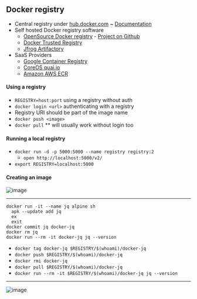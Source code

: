 ## Docker registry

 * Central registry under [hub.docker.com](hub.docker.com) ~ [Documentation](https://docs.docker.com/docker-hub/)
 * Self hosted Docker registry software
   * [OpenSource Docker registry](https://docs.docker.com/registry/) - [Project on Github](https://github.com/docker/distribution)
   * [Docker Trusted Registry](https://docs.docker.com/docker-trusted-registry/)
   * [Jfrog Artifactory](https://www.jfrog.com/confluence/display/RTF/Docker+Registry)
* SaaS Providers
   * [Google Container Registry](https://cloud.google.com/container-registry/)
   * [CoreOS quai.io](https://quay.io/)
   * [Amazon AWS ECR](https://aws.amazon.com/de/ecr/)

#### Using a registry
 * `REGISTRY=host:port` using a registry without auth
 * `docker login <url>` authenticating with a registry
 * Registry URI should be part of the image name
 * `docker push <image>`
 * `docker pull` ** will usually work without login too

#### Running a local registry
 * `docker run -d -p 5000:5000 --name registry registry:2`
   * `open http://localhost:5000/v2/`
* `export REGISTRY=localhost:5000`

#### Creating an image

![image](https://www.docker.com/sites/default/files/WhatIsDocker_1_kernal-2_1.png)

---
    docker run -it --name jq alpine sh
      apk --update add jq
      ex
      exit
    docker commit jq docker-jq
    docker rm jq
    docker run --rm -it docker-jq jq --version

  * `docker tag docker-jq $REGISTRY/$(whoami)/docker-jq`
  * `docker push $REGISTRY/$(whoami)/docker-jq`
  * `docker rmi docker-jq`
  * `docker pull $REGISTRY/$(whoami)/docker-jq`
  * `docker run --rm -it $REGISTRY/$(whoami)/docker-jq jq --version`
  
 ---
  
![image](https://docs.docker.com/engine/getstarted/tutimg/tagger.png)
 